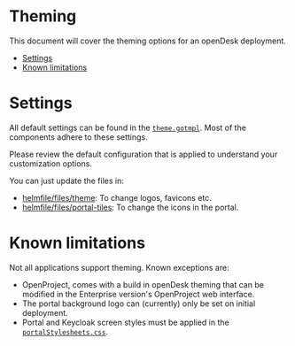 <!--
SPDX-FileCopyrightText: 2023 Bundesministerium des Innern und für Heimat, PG ZenDiS "Projektgruppe für Aufbau ZenDiS"
SPDX-License-Identifier: Apache-2.0
-->

<h1>Theming</h1>

This document will cover the theming options for an openDesk deployment.

<!-- TOC -->
* [Settings](#settings)
* [Known limitations](#known-limitations)
<!-- TOC -->

# Settings

All default settings can be found in the [`theme.gotmpl`](../helmfile/environments/default/theme.gotmpl). Most of the components adhere to these settings.

Please review the default configuration that is applied to understand your customization options.

You can just update the files in:
- [helmfile/files/theme](../helmfile/files/theme): To change logos, favicons etc.
- [helmfile/files/portal-tiles](../helmfile/files/portal-tiles): To change the icons in the portal.

# Known limitations

Not all applications support theming. Known exceptions are:
- OpenProject, comes with a build in openDesk theming that can be modified in the Enterprise version's OpenProject web interface.
- The portal background logo can (currently) only be set on initial deployment.
- Portal and Keycloak screen styles must be applied in the [`portalStylesheets.css`](../helmfile/files/theme/portalStylesheet.css).
